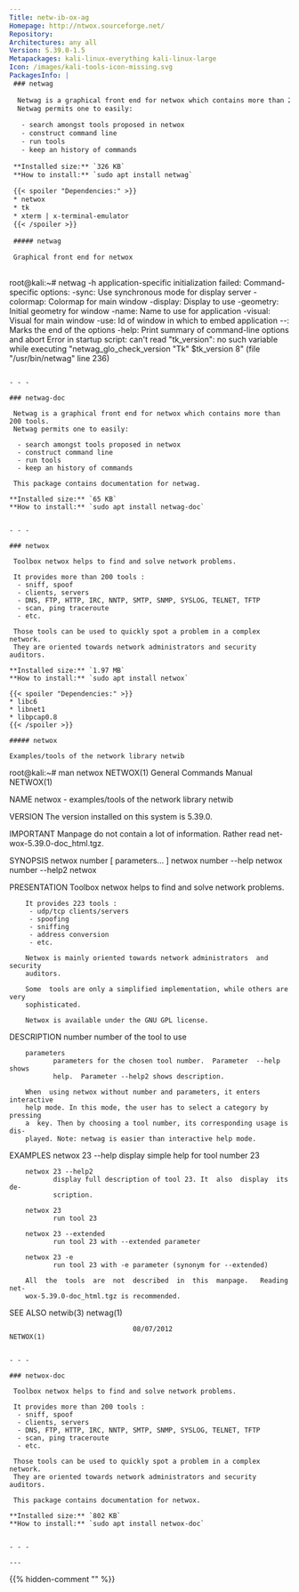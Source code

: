```yaml
---
Title: netw-ib-ox-ag
Homepage: http://ntwox.sourceforge.net/
Repository: 
Architectures: any all
Version: 5.39.0-1.5
Metapackages: kali-linux-everything kali-linux-large 
Icon: /images/kali-tools-icon-missing.svg
PackagesInfo: |
 ### netwag
 
  Netwag is a graphical front end for netwox which contains more than 200 tools.
  Netwag permits one to easily:
   
   - search amongst tools proposed in netwox
   - construct command line
   - run tools
   - keep an history of commands
 
 **Installed size:** `326 KB`  
 **How to install:** `sudo apt install netwag`  
 
 {{< spoiler "Dependencies:" >}}
 * netwox 
 * tk
 * xterm | x-terminal-emulator
 {{< /spoiler >}}
 
 ##### netwag
 
 Graphical front end for netwox
 
 ```
 root@kali:~# netwag -h
 application-specific initialization failed: Command-specific options:
  -sync:     Use synchronous mode for display server
  -colormap: Colormap for main window
  -display:  Display to use
  -geometry: Initial geometry for window
  -name:     Name to use for application
  -visual:   Visual for main window
  -use:      Id of window in which to embed application
  --:        Marks the end of the options
  -help:     Print summary of command-line options and abort
 Error in startup script: can't read "tk_version": no such variable
     while executing
 "netwag_glo_check_version "Tk" $tk_version 8"
     (file "/usr/bin/netwag" line 236)
 ```
 
 - - -
 
 ### netwag-doc
 
  Netwag is a graphical front end for netwox which contains more than 200 tools.
  Netwag permits one to easily:
   
   - search amongst tools proposed in netwox
   - construct command line
   - run tools
   - keep an history of commands
   
  This package contains documentation for netwag.
 
 **Installed size:** `65 KB`  
 **How to install:** `sudo apt install netwag-doc`  
 
 
 - - -
 
 ### netwox
 
  Toolbox netwox helps to find and solve network problems.
   
  It provides more than 200 tools :
   - sniff, spoof
   - clients, servers
   - DNS, FTP, HTTP, IRC, NNTP, SMTP, SNMP, SYSLOG, TELNET, TFTP
   - scan, ping traceroute
   - etc.
   
  Those tools can be used to quickly spot a problem in a complex network.
  They are oriented towards network administrators and security auditors.
 
 **Installed size:** `1.97 MB`  
 **How to install:** `sudo apt install netwox`  
 
 {{< spoiler "Dependencies:" >}}
 * libc6 
 * libnet1 
 * libpcap0.8 
 {{< /spoiler >}}
 
 ##### netwox
 
 Examples/tools of the network library netwib
 
 ```
 root@kali:~# man netwox
 NETWOX(1)                   General Commands Manual                  NETWOX(1)
 
 NAME
        netwox - examples/tools of the network library netwib
 
 VERSION
        The version installed on this system is 5.39.0.
 
 IMPORTANT
        Manpage  do  not  contain  a  lot  of  information.  Rather  read  net-
        wox-5.39.0-doc_html.tgz.
 
 SYNOPSIS
        netwox number [ parameters... ]
        netwox number --help
        netwox number --help2
        netwox
 
 PRESENTATION
        Toolbox netwox helps to find and solve network problems.
 
        It provides 223 tools :
         - udp/tcp clients/servers
         - spoofing
         - sniffing
         - address conversion
         - etc.
 
        Netwox is mainly oriented towards network administrators  and  security
        auditors.
 
        Some  tools are only a simplified implementation, while others are very
        sophisticated.
 
        Netwox is available under the GNU GPL license.
 
 DESCRIPTION
        number number of the tool to use
 
        parameters
               parameters for the chosen tool number.  Parameter  --help  shows
               help.  Parameter --help2 shows description.
 
        When  using netwox without number and parameters, it enters interactive
        help mode. In this mode, the user has to select a category by  pressing
        a  key. Then by choosing a tool number, its corresponding usage is dis-
        played. Note: netwag is easier than interactive help mode.
 
 EXAMPLES
        netwox 23 --help
               display simple help for tool number 23
 
        netwox 23 --help2
               display full description of tool 23. It  also  display  its  de-
               scription.
 
        netwox 23
               run tool 23
 
        netwox 23 --extended
               run tool 23 with --extended parameter
 
        netwox 23 -e
               run tool 23 with -e parameter (synonym for --extended)
 
        All  the  tools  are  not  described  in  this  manpage.   Reading net-
        wox-5.39.0-doc_html.tgz is recommended.
 
 SEE ALSO
        netwib(3) netwag(1)
 
                                   08/07/2012                         NETWOX(1)
 ```
 
 - - -
 
 ### netwox-doc
 
  Toolbox netwox helps to find and solve network problems.
   
  It provides more than 200 tools :
   - sniff, spoof
   - clients, servers
   - DNS, FTP, HTTP, IRC, NNTP, SMTP, SNMP, SYSLOG, TELNET, TFTP
   - scan, ping traceroute
   - etc.
   
  Those tools can be used to quickly spot a problem in a complex network.
  They are oriented towards network administrators and security auditors.
   
  This package contains documentation for netwox.
 
 **Installed size:** `802 KB`  
 **How to install:** `sudo apt install netwox-doc`  
 
 
 - - -
 
---
```

{{% hidden-comment "<!--Do not edit anything above this line-->" %}}
